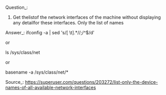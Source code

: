 

Question_:
1. Get thelistof the network interfaces of the machine without displaying any detailfor these    interfaces. Only the list of names


Answer_:
ifconfig -a | sed 's/[ \t].*//;/^$/d'

or 

ls /sys/class/net

or 

basename -a /sys/class/net/*

Source_:
https://superuser.com/questions/203272/list-only-the-device-names-of-all-available-network-interfaces